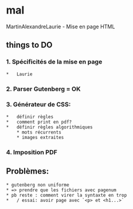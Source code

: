 # mal
MartinAlexandreLaurie - Mise en page HTML

## things to DO

### 1. Spécificités de la mise en page
	*	Laurie

### 2. Parser Gutenberg = OK

### 3. Générateur de CSS:
	*   définir règles
	*   comment print en pdf?
	*   définir règles algorithmiques
		* mots récurrents
		* images extraites

### 4. Imposition PDF


## Problèmes:
	* gutenberg non uniforme
	* => prendre que les fichiers avec pagenum
	* pb reste : comment virer la syntaxte en trop
	*	/ essai: avoir page avec `<p> et <h1...>`
